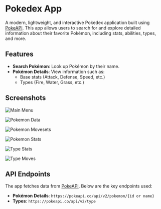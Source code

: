 

# Pokedex App

A modern, lightweight, and interactive Pokedex application built using [PokeAPI](https://pokeapi.co). This app allows users to search for and explore detailed information about their favorite Pokémon, including stats, abilities, types, and more.

## Features

- **Search Pokémon**: Look up Pokémon by their name.
- **Pokémon Details**: View information such as:
  - Base stats (Attack, Defense, Speed, etc.)
  - Types (Fire, Water, Grass, etc.)


## Screenshots
![Main Menu](Screenshots/MainMenu.jpg)

![Pokemon Data](Screenshots/PokeData.jpg)

![Pokemon Movesets](Screenshots/PokeMovesets.jpg)

![Pokemon Stats](Screenshots/Pokestats.jpg)

![Type Stats](Screenshots/TypeStats.jpg)

![Type Moves](Screenshots/TypeMoves.jpg)

## API Endpoints

The app fetches data from [PokeAPI](https://pokeapi.co). Below are the key endpoints used:

- **Pokémon Details**: `https://pokeapi.co/api/v2/pokemon/{id or name}`
- **Types**: `https://pokeapi.co/api/v2/type`
